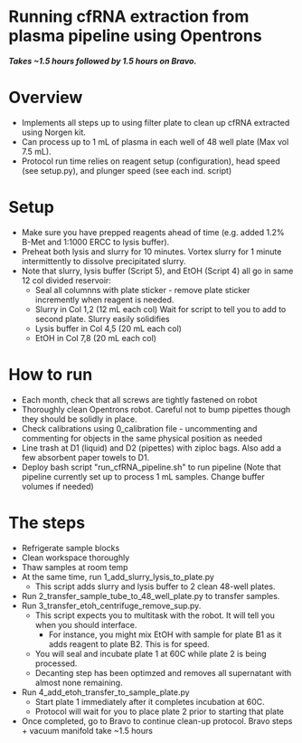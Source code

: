 # Running cfRNA extraction from plasma pipeline using Opentrons
***Takes ~1.5 hours followed by 1.5 hours on Bravo.***

# Overview
* Implements all steps up to using filter plate to clean up cfRNA extracted using Norgen kit. 
* Can process up to 1 mL of plasma in each well of 48 well plate (Max vol 7.5 mL).
* Protocol run time relies on reagent setup (configuration), head speed (see setup.py), and plunger speed (see each ind. script)

# Setup
* Make sure you have prepped reagents ahead of time (e.g. added 1.2% B-Met and 1:1000 ERCC to lysis buffer).
* Preheat both lysis and slurry for 10 minutes. Vortex slurry for 1 minute intermittently to dissolve precipitated slurry.
* Note that slurry, lysis buffer (Script 5), and EtOH (Script 4) all go in same 12 col divided reservoir:
	* Seal all columnns with plate sticker - remove plate sticker incremently when reagent is needed.
	* Slurry in Col 1,2 (12 mL each col) Wait for script to tell you to add to second plate. Slurry easily solidifies
	* Lysis buffer in Col 4,5 (20 mL each col)
	* EtOH in Col 7,8 (20 mL each col)

# How to run
* Each month, check that all screws are tightly fastened on robot
* Thoroughly clean Opentrons robot. Careful not to bump pipettes though they should be solidly in place.
* Check calibrations using 0_calibration file - uncommenting and commenting for objects in the same physical position as needed
* Line trash at D1 (liquid) and D2 (pipettes) with ziploc bags. Also add a few absorbent paper towels to D1. 
* Deploy bash script "run_cfRNA_pipeline.sh" to run pipeline (Note that pipeline currently set up to process 1 mL samples. Change buffer volumes if needed)

# The steps
* Refrigerate sample blocks
* Clean workspace thoroughly
* Thaw samples at room temp
* At the same time, run 1_add_slurry_lysis_to_plate.py
	* This script adds slurry and lysis buffer to 2 clean 48-well plates. 
* Run 2_transfer_sample_tube_to_48_well_plate.py to transfer samples.
* Run 3_transfer_etoh_centrifuge_remove_sup.py.
	* This script expects you to multitask with the robot. It will tell you when you should interface.
		* For instance, you might mix EtOH with sample for plate B1 as it adds reagent to plate B2. This is for speed.
	* You will seal and incubate plate 1 at 60C while plate 2 is being processed.
	* Decanting step has been optimzed and removes all supernatant with almost none remaining.
* Run 4_add_etoh_transfer_to_sample_plate.py
	* Start plate 1 immediately after it completes incubation at 60C. 
	* Protocol will wait for you to place plate 2 prior to starting that plate
* Once completed, go to Bravo to continue clean-up protocol. Bravo steps + vacuum manifold take ~1.5 hours
